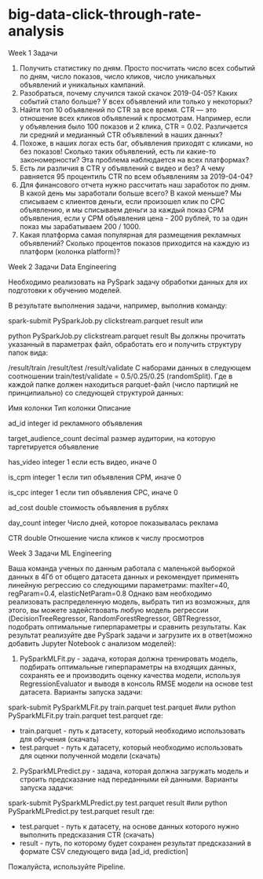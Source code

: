 # big-data-click-through-rate-analysis
Week 1 Задачи

1. Получить статистику по дням. Просто посчитать число всех событий по дням, число показов, число кликов, число уникальных объявлений и уникальных кампаний.
2. Разобраться, почему случился такой скачок 2019-04-05? Каких событий стало больше? У всех объявлений или только у некоторых?
3. Найти топ 10 объявлений по CTR за все время. CTR — это отношение всех кликов объявлений к просмотрам. Например, если у объявления было 100 показов и 2 клика, CTR = 0.02. Различается ли средний и медианный CTR объявлений в наших данных?
4. Похоже, в наших логах есть баг, объявления приходят с кликами, но без показов! Сколько таких объявлений, есть ли какие-то закономерности? Эта проблема наблюдается на всех платформах?
5. Есть ли различия в CTR у объявлений с видео и без? А чему равняется 95 процентиль CTR по всем объявлениям за 2019-04-04?
6. Для финансового отчета нужно рассчитать наш заработок по дням. В какой день мы заработали больше всего? В какой меньше? Мы списываем с клиентов деньги, если произошел клик по CPC объявлению, и мы списываем деньги за каждый показ CPM объявления, если у CPM объявления цена - 200 рублей, то за один показ мы зарабатываем 200 / 1000.
7. Какая платформа самая популярная для размещения рекламных объявлений? Сколько процентов показов приходится на каждую из платформ (колонка platform)?


Week 2 Задачи Data Engineering

Необходимо реализовать на PySpark задачу обработки данных для их подготовки к обучению моделей.

В результате выполнения задачи, например, выполнив команду:

spark-submit PySparkJob.py clickstream.parquet result
или 

python PySparkJob.py clickstream.parquet result
Вы должны прочитать указанный в параметрах файл, обработать его и получить структуру папок вида:

/result/train
/result/test
/result/validate
С наборами данных в следующем соотношении train/test/validate = 0.5/0.25/0.25 (randomSplit).
Где в каждой папке должен находиться parquet-файл (число партиций не принципиально) со следующей структурой данных:

Имя колонки	Тип колонки	Описание

ad_id	integer	id рекламного объявления

target_audience_count	decimal	размер аудитории, на которую таргетируется объявление

has_video	integer	1 если есть видео, иначе 0

is_cpm	integer	1 если тип объявления CPM, иначе 0

is_cpc	integer	1 если тип объявления CPC, иначе 0

ad_cost	double	стоимость объявления в рублях

day_count	integer	Число дней, которое показывалась реклама

CTR	double	Отношение числа кликов к числу просмотров

Week 3 Задачи ML Engineering

Ваша команда ученых по данным работала с маленькой выборкой данных в 4Гб от общего датасета данных и рекомендует применять линейную регрессию со следующими параметрами:
maxIter=40, regParam=0.4, elasticNetParam=0.8
Однако вам необходимо реализовать распределенную модель, выбрать тип из возможных, для этого, вы можете задействовать любую модель регрессии (DecisionTreeRegressor, RandomForestRegressor, GBTRegressor, подобрать оптимальные гиперпараметры и сравнить результаты.
Как результат реализуйте две PySpark задачи и загрузите их в ответ(можно добавить Jupyter Notebook с анализом моделей):

1) PySparkMLFit.py - задача, которая должна тренировать модель, подбирать оптимальные гиперпараметры на входящих данных, сохранять ее и производить оценку качества модели, используя RegressionEvaluator и выводя в консоль RMSE модели на основе test датасета.
Варианты запуска задачи:

spark-submit PySparkMLFit.py train.parquet test.parquet
#или
python PySparkMLFit.py train.parquet test.parquet
где:
* train.parquet - путь к датасету, который необходимо использовать для обучения (скачать)
* test.parquet - путь к датасету, который необходимо использовать для оценки полученной модели (скачать)

2) PySparkMLPredict.py - задача, которая должна загружать модель и строить предсказание над переданными ей данными.
Варианты запуска задачи:

spark-submit PySparkMLPredict.py test.parquet result
#или
python PySparkMLPredict.py test.parquet result
где:
* test.parquet - путь к датасету, на основе данных которого нужно выполнить предсказания CTR (скачать)
* result - путь, по которому будет сохранен результат предсказаний в формате CSV следующего вида [ad_id, prediction]

Пожалуйста, используйте Pipeline.
